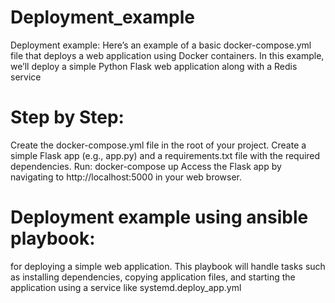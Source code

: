 # Deployment_example
Deployment example: Here’s an example of a basic docker-compose.yml file that deploys a web application using Docker containers. In this example, we’ll deploy a simple Python Flask web application along with a Redis service
# Step by Step:
Create the docker-compose.yml file in the root of your project.
Create a simple Flask app (e.g., app.py) and a requirements.txt file with the required dependencies.
Run: docker-compose up
Access the Flask app by navigating to http://localhost:5000 in your web browser.

# Deployment example using ansible playbook:
for deploying a simple web application. This playbook will handle tasks such as installing dependencies, copying application files, and starting the application using a service like systemd.deploy_app.yml
